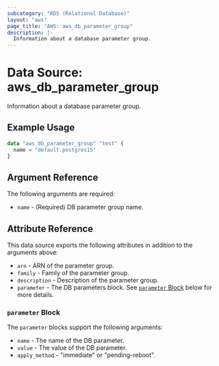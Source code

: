 ```yaml
---
subcategory: "RDS (Relational Database)"
layout: "aws"
page_title: "AWS: aws_db_parameter_group"
description: |-
  Information about a database parameter group.
---
```


# Data Source: aws_db_parameter_group

Information about a database parameter group.

## Example Usage

```terraform
data "aws_db_parameter_group" "test" {
  name = "default.postgres15"
}
```

## Argument Reference

The following arguments are required:

* `name` - (Required) DB parameter group name.

## Attribute Reference

This data source exports the following attributes in addition to the arguments above:

* `arn` - ARN of the parameter group.
* `family` - Family of the parameter group.
* `description` - Description of the parameter group.
* `parameter` - The DB parameters block. See [`parameter` Block](#parameter-block) below for more details.

### `parameter` Block

The `parameter` blocks support the following arguments:

* `name` - The name of the DB parameter.
* `value` - The value of the DB parameter.
* `apply_method` - "immediate" or "pending-reboot".
